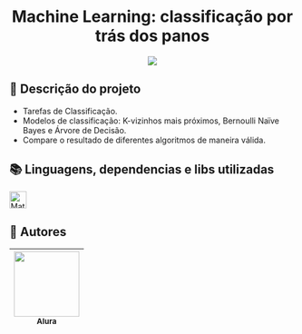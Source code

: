 <h1 align="center"> Machine Learning: classificação por trás dos panos </h1>

<p align="center">
   <img src="http://img.shields.io/static/v1?label=STATUS&message=CONCLUIDO&color=GREEN&style=for-the-badge"/>
</p>

## :open_file_folder: Descrição do projeto 
<ul>
    <li>Tarefas de Classificação.</li>
    <li>Modelos de classificação: K-vizinhos mais próximos, Bernoulli Naïve Bayes e Árvore de Decisão.</li>
    <li>Compare o resultado de diferentes algoritmos de maneira válida.</li>
</ul>

## :books: Linguagens, dependencias e libs utilizadas
<div style="display: inline_block">
     <img align="center" alt="Mateus-Python" height="30" width="30" src="https://cdn.jsdelivr.net/gh/devicons/devicon/icons/python/python-original.svg" />
</div>              

## :raising_hand: Autores
| [<img src="https://user-images.githubusercontent.com/106707389/187273477-45a53362-7158-4c5e-b0f5-68c92aec9182.png" width=115><br><sub>Alura</sub>](https://www.alura.com.br) |
| :---: |
